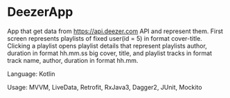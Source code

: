 # DeezerApp
App that get data from https://api.deezer.com API and represent them.
First screen represents playlists of fixed user(id = 5) in format cover-title.
Сlicking a playlist opens playlist details that represent playlists author, duration in format hh.mm.ss big cover, title, and playlist tracks
in format track name, author, duration in format hh.mm.

Language: Kotlin

Usage: MVVM, LiveData, Retrofit, RxJava3, Dagger2, JUnit, Mockito
